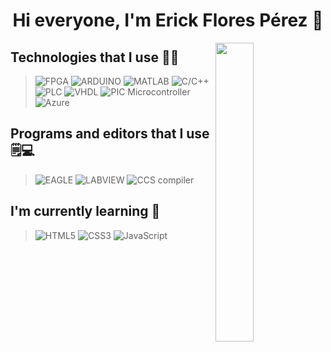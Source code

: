 <h1 align="center">Hi everyone, I'm Erick Flores Pérez 👋</h1>
<img src="https://media.tenor.com/xPA2rCeWb7wAAAAd/baby-hello.gif" align="right" width="35%">

## Technologies that I use 👨‍💻

> ![FPGA](https://img.shields.io/badge/-FPGA-blue?style=for-the-badge&logo=&logoColor=white) 
> ![ARDUINO](https://img.shields.io/badge/-Arduino-00979D?style=for-the-badge&logo=Arduino&logoColor=white) 
> ![MATLAB](https://img.shields.io/badge/-Matlab-F8A215?style=for-the-badge&logo=Matlab&logoColor=white) 
> ![C/C++](https://img.shields.io/badge/-C/C++-0726A6?style=for-the-badge&logo=C&logoColor=white) 
> ![PLC](https://img.shields.io/badge/-PLC-C01403?style=for-the-badge&logo=PLC&logoColor=white) 
> ![VHDL](https://img.shields.io/badge/-VHDL-0FB9EA?style=for-the-badge&logo=intel&logoColor=white)
> ![PIC Microcontroller](https://img.shields.io/badge/-PIC%20C-FB5000?style=for-the-badge&logo=PIC&logoColor=white)
> ![Azure](https://img.shields.io/badge/azure-%230072C6.svg?style=for-the-badge&logo=microsoftazure&logoColor=white)
> 
## Programs and editors that I use 🗒️💻

> ![EAGLE](https://img.shields.io/badge/-EAGLE-FA221E?style=for-the-badge&logo=eagle&logoColor=white) 
> ![LABVIEW](https://img.shields.io/badge/-LABVIEW-FBE000?style=for-the-badge&logo=lavbview&logoColor=white)
> ![CCS compiler](https://img.shields.io/badge/-CCS%20COMPILER-008DFB?style=for-the-badge&logo=CCS&logoColor=white)

## I'm currently learning 📙

> ![HTML5](https://img.shields.io/badge/html5-%23E34F26.svg?style=for-the-badge&logo=html5&logoColor=white) 
> ![CSS3](https://img.shields.io/badge/css3-%231572B6.svg?style=for-the-badge&logo=css3&logoColor=white)
> ![JavaScript](https://img.shields.io/badge/javascript-%23323330.svg?style=for-the-badge&logo=javascript&logoColor=%23F7DF1E)
